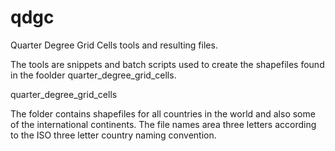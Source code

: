 qdgc
====

Quarter Degree Grid Cells tools and resulting files.

The tools are snippets and batch scripts used to create the shapefiles found in the foolder quarter_degree_grid_cells.


quarter_degree_grid_cells

The folder contains shapefiles for all countries in the world and also some of the international continents. The file names area three letters according to the ISO three letter country naming convention.
